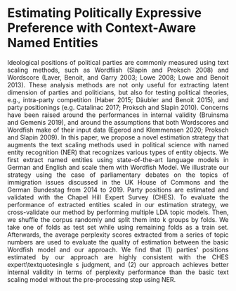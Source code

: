 # Estimating Politically Expressive Preference with Context-Aware Named Entities


<div style="text-align: justify">

Ideological positions of political parties are commonly measured using text scaling methods, such as Wordfiish (Slapin and Proksch 2008) and Wordscore (Laver, Benoit, and Garry 2003; Lowe 2008; Lowe and Benoit 2013). These analysis methods are not only useful for extracting latent dimension of parties and politicians, but also for testing political theories, e.g., intra-party competition (Haber 2015; Däubler and Benoit 2015), and party positionings (e.g. Catalinac 2017; Proksch and Slapin 2010). Concerns have been raised around the performances in internal validity (Bruinsma and Gemenis 2019), and around the assumptions that both Wordscores and Wordfish make of their input data (Egerod and Klemmensen 2020; Proksch and Slapin 2009). In this paper, we propose a novel estimation strategy that augments the text scaling methods used in political science with named entity recognition (NER) that recognizes various types of entity objects. We first extract named entities using state-of-the-art language models in German and English and scale them with Wordfish Model. We illustrate our strategy using the case of parliamentary debates on the topics of immigration issues discussed in the UK House of Commons and the German Bundestag from 2014 to 2019. Party positions are estimated and validated with the Chapel Hill Expert Survey (CHES). To evaluate the performance of extracted entities scaled in our estimation strategy, we cross-validate our method by performing multiple LDA topic models. Then, we shuffle the corpus randomly and split them into k groups by folds. We take one of folds as test set while using remaining folds as a train set. Afterwards, the average perplexity scores extracted from a series of topic numbers are used to evaluate the quality of estimation between the basic Wordfish model and our approach. We find that (1) parties' positions estimated by our approach are highly consistent with the CHES expert\textquotesingle s judgment, and (2) our approach achieves better internal validity in terms of perplexity performance than the basic text scaling model without the pre-processing step using NER.


</div>

